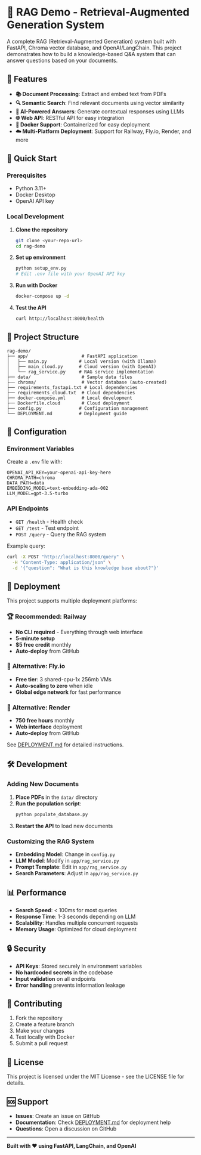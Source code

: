 # 🚀 RAG Demo - Retrieval-Augmented Generation System

A complete RAG (Retrieval-Augmented Generation) system built with FastAPI, Chroma vector database, and OpenAI/LangChain. This project demonstrates how to build a knowledge-based Q&A system that can answer questions based on your documents.

## 🎯 Features

- **📚 Document Processing**: Extract and embed text from PDFs
- **🔍 Semantic Search**: Find relevant documents using vector similarity
- **🤖 AI-Powered Answers**: Generate contextual responses using LLMs
- **🌐 Web API**: RESTful API for easy integration
- **🐳 Docker Support**: Containerized for easy deployment
- **☁️ Multi-Platform Deployment**: Support for Railway, Fly.io, Render, and more

## 🚀 Quick Start

### Prerequisites
- Python 3.11+
- Docker Desktop
- OpenAI API key

### Local Development

1. **Clone the repository**
   ```bash
   git clone <your-repo-url>
   cd rag-demo
   ```

2. **Set up environment**
   ```bash
   python setup_env.py
   # Edit .env file with your OpenAI API key
   ```

3. **Run with Docker**
   ```bash
   docker-compose up -d
   ```

4. **Test the API**
   ```bash
   curl http://localhost:8000/health
   ```

## 📁 Project Structure

```
rag-demo/
├── app/                    # FastAPI application
│   ├── main.py            # Local version (with Ollama)
│   ├── main_cloud.py      # Cloud version (with OpenAI)
│   └── rag_service.py     # RAG service implementation
├── data/                   # Sample data files
├── chroma/                 # Vector database (auto-created)
├── requirements_fastapi.txt # Local dependencies
├── requirements_cloud.txt  # Cloud dependencies
├── docker-compose.yml      # Local development
├── Dockerfile.cloud        # Cloud deployment
├── config.py              # Configuration management
└── DEPLOYMENT.md          # Deployment guide
```

## 🔧 Configuration

### Environment Variables

Create a `.env` file with:
```env
OPENAI_API_KEY=your-openai-api-key-here
CHROMA_PATH=chroma
DATA_PATH=data
EMBEDDING_MODEL=text-embedding-ada-002
LLM_MODEL=gpt-3.5-turbo
```

### API Endpoints

- `GET /health` - Health check
- `GET /test` - Test endpoint
- `POST /query` - Query the RAG system

Example query:
```bash
curl -X POST "http://localhost:8000/query" \
  -H "Content-Type: application/json" \
  -d '{"question": "What is this knowledge base about?"}'
```

## 🚀 Deployment

This project supports multiple deployment platforms:

### 🏆 **Recommended: Railway**
- **No CLI required** - Everything through web interface
- **5-minute setup** 
- **$5 free credit** monthly
- **Auto-deploy** from GitHub

### 🎯 **Alternative: Fly.io**
- **Free tier**: 3 shared-cpu-1x 256mb VMs
- **Auto-scaling to zero** when idle
- **Global edge network** for fast performance

### 🎯 **Alternative: Render**
- **750 free hours** monthly
- **Web interface** deployment
- **Auto-deploy** from GitHub

See [DEPLOYMENT.md](DEPLOYMENT.md) for detailed instructions.

## 🛠️ Development

### Adding New Documents

1. **Place PDFs** in the `data/` directory
2. **Run the population script**:
   ```bash
   python populate_database.py
   ```
3. **Restart the API** to load new documents

### Customizing the RAG System

- **Embedding Model**: Change in `config.py`
- **LLM Model**: Modify in `app/rag_service.py`
- **Prompt Template**: Edit in `app/rag_service.py`
- **Search Parameters**: Adjust in `app/rag_service.py`

## 📊 Performance

- **Search Speed**: < 100ms for most queries
- **Response Time**: 1-3 seconds depending on LLM
- **Scalability**: Handles multiple concurrent requests
- **Memory Usage**: Optimized for cloud deployment

## 🔒 Security

- **API Keys**: Stored securely in environment variables
- **No hardcoded secrets** in the codebase
- **Input validation** on all endpoints
- **Error handling** prevents information leakage

## 🤝 Contributing

1. Fork the repository
2. Create a feature branch
3. Make your changes
4. Test locally with Docker
5. Submit a pull request

## 📄 License

This project is licensed under the MIT License - see the LICENSE file for details.

## 🆘 Support

- **Issues**: Create an issue on GitHub
- **Documentation**: Check [DEPLOYMENT.md](DEPLOYMENT.md) for deployment help
- **Questions**: Open a discussion on GitHub

---

**Built with ❤️ using FastAPI, LangChain, and OpenAI**